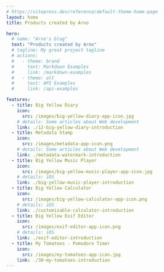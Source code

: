 ```yaml
---
# https://vitepress.dev/reference/default-theme-home-page
layout: home
title: Products created by Arno

hero:
  # name: "Arno's blog"
  text: "Products created by Arno"
  # tagline: My great project tagline
  # actions:
  #   - theme: brand
  #     text: Markdown Examples
  #     link: /markdown-examples
  #   - theme: alt
  #     text: API Examples
  #     link: /api-examples

features:
  - title: Big Yellow Diary
    icon:
      src: /images/big-yellow-diary-app-icon.jpg
    # details: Some articles about Web development
    link: ./12-big-yellow-diary-introduction
  - title: Metadata Stamp
    icon:
      src: /images/metadata-app-icon.png
    # details: Some articles about Web development
    link: ./metadata-watermark-introduction
  - title: Big Yellow Music Player
    icon:
      src: /images/big-yellow-music-player-app-icon.jpg
    # details: iOS
    link: ./big-yellow-music-player-introduction
  - title: Big Yellow Calculator
    icon:
      src: /images/big-yellow-calculator-app-icon.png
    # details: iOS
    link: ./customizable-calculator-introduction
  - title: Big Yellow Exif Editor
    icon:
      src: /images/exif-editor-app-icon.png
    # details: iOS
    link: ./exif-editor-introduction
  - title: My Tomatoes - Pomodoro Timer
    icon:
      src: /images/my-tomatoes-app-icon.jpg
    link: ./30-my-tomatoes-introduction
---
```

